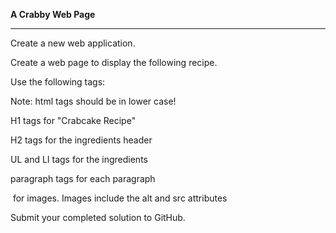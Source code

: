 **A Crabby Web Page**
___________________________
Create a new web application.

Create a  web page to display the following recipe.

Use the following tags:

Note: html tags should be in lower case!

H1 tags for "Crabcake Recipe"

H2 tags for the ingredients header

UL and LI tags for the ingredients

<P> paragraph tags for each paragraph

<img> for images. Images include the alt and src attributes
 
Submit your completed solution to GitHub.
